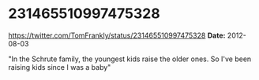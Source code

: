 # 231465510997475328
https://twitter.com/TomFrankly/status/231465510997475328
**Date:** 2012-08-03

"In the Schrute family, the youngest kids raise the older ones. So I've been raising kids since I was a baby"
